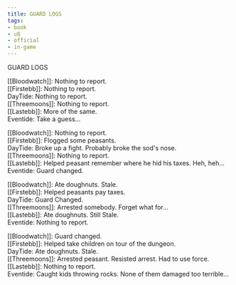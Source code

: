 ```yaml
---
title: GUARD LOGS
tags:
- book
- u8
- official
- in-game
---
```


GUARD LOGS  
  
[[Bloodwatch]]: Nothing to report.  
[[Firstebb]]: Nothing to report.  
DayTide: Nothing to report.  
[[Threemoons]]: Nothing to report.  
[[Lastebb]]: More of the same.  
Eventide: Take a guess...  
  
[[Bloodwatch]]: Nothing to report.  
[[Firstebb]]: Flogged some peasants.  
DayTide: Broke up a fight. Probably broke the sod's nose.  
[[Threemoons]]: Nothing to report.  
[[Lastebb]]: Helped peasant remember where he hid his taxes. Heh, heh...  
Eventide: Guard changed.  
  
[[Bloodwatch]]: Ate doughnuts. Stale.  
[[Firstebb]]: Helped peasants pay taxes.  
DayTide: Guard Changed.  
[[Threemoons]]: Arrested somebody. Forget what for...  
[[Lastebb]]: Ate doughnuts. Still Stale.  
Eventide: Nothing to report.  
  
[[Bloodwatch]]: Guard changed.  
[[Firstebb]]: Helped take children on tour of the dungeon.  
DayTide: Ate doughnuts. Stale.  
[[Threemoons]]: Arrested peasant. Resisted arrest. Had to use force.  
[[Lastebb]]: Nothing to report.  
Eventide: Caught kids throwing rocks. None of them damaged too terrible...